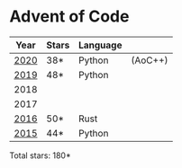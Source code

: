 # Advent of Code

| Year          | Stars | Language |         |
| ------------- | ----- | -------- | ------- |
| [2020](/2020) | 38*   | Python   | (AoC++) |
| [2019](/2019) | 48*   | Python   |         |
| 2018          |       |          |         |
| 2017          |       |          |         |
| [2016](/2016) | 50*   | Rust     |         |
| [2015](/2015) | 44*   | Python   |         |

Total stars: 180*